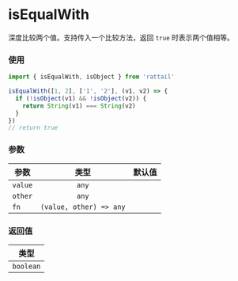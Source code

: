 # isEqualWith

深度比较两个值。支持传入一个比较方法，返回 `true` 时表示两个值相等。

### 使用

```ts
import { isEqualWith, isObject } from 'rattail'

isEqualWith([1, 2], ['1', '2'], (v1, v2) => {
  if (!isObject(v1) && !isObject(v2)) {
    return String(v1) === String(v2)
  }
})
// return true
```

### 参数

| 参数    |          类型           | 默认值 |
| ------- | :---------------------: | -----: |
| `value` |          `any`          |        |
| `other` |          `any`          |        |
| `fn`    | `(value, other) => any` |        |

### 返回值

|   类型    |
| :-------: |
| `boolean` |
